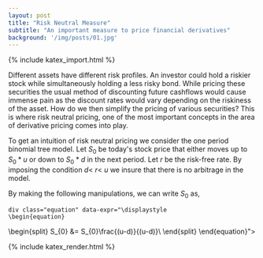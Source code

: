 ```yaml
---
layout: post
title: "Risk Neutral Measure"
subtitle: "An important measure to price financial derivatives"
background: '/img/posts/01.jpg'
---
```


{% include katex_import.html %}

<!-- <div class="equation" data-expr="\displaystyle P(x)=\frac{1}{\sigma\sqrt{2\pi}}e^{-\frac{(x-\mu)^2}{2\sigma ^2}}"></div> -->

Different assets have different risk profiles. An investor could hold a riskier stock while simultaneously holding a less risky bond. While pricing these securities the usual method of discounting future cashflows would cause immense pain as the discount rates would vary depending on the riskiness of the asset. How do we then simplify the pricing of various securities? This is where risk neutral pricing, one of the most important concepts in the area of derivative pricing comes into play. 

To get an intuition of risk neutral pricing we consider the one period binomial tree model. Let $S_{0}$ be today's stock price that either moves up to $S_{0} * u$ or down to $S_{0} * d$ in the next period. Let $r$ be the risk-free rate. By imposing the condition $d<$ $r<$ $u$ we insure that there is no arbitrage in the model. 

By making the following manipulations, we can write $S_{0}$ as,

<!--\[S_{0}=S_{0}*\frac{(u-d)}{(u-d)}\]
\[=S_{0}*\frac{e^{r}*(u-d)}{e^{r}*(u-d)}\]
\[=S_{0}*\frac{e^{r}*(u-d)+(S_{0}ud-S_{0}ud)}{e^{r}*(u-d)}\]
\[=S_{0}*\frac{e^{r}*(u-d)+(S_{0}ud-S_{0}ud)}{e^{r}*(u-d)}\]-->
<!--<div class="equation" data-expr="\displaystyle \begin{eqnarray*}
		S_{0} &=& S_{0}*\frac{(u-d)}{(u-d)}\\
		&=& S_{0}*\frac{e^{r}*(u-d)}{e^{r}*(u-d)}\\
		&=&S_{0}*\frac{e^{r}*(u-d)+(S_{0}ud-S_{0}ud)}{e^{r}*(u-d)}\\
		&=&S_{0}*\frac{e^{r}*(u-d)+(S_{0}ud-S_{0}ud)}{e^{r}*(u-d)}\\
	\end{eqnarray*}"></div>-->

    div class="equation" data-expr="\displaystyle 
    \begin{equation}
\begin{split}
   S_{0} &= S_{0}\frac{(u-d)}{(u-d)}\\
		<!-- &= S_{0}*\frac{e^{r}*(u-d)}{e^{r}*(u-d)}\\
		&= S_{0}*\frac{e^{r}*(u-d)+(S_{0}ud-S_{0}ud)}{e^{r}*(u-d)}\\
		&= S_{0}*\frac{e^{r}*(u-d)+(S_{0}ud-S_{0}ud)}{e^{r}*(u-d)} -->
\end{split}
\end{equation}"></div>

{% include katex_render.html %}